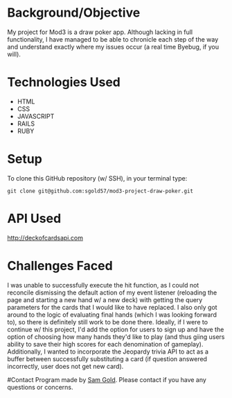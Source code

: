 # Background/Objective
My project for Mod3 is a draw poker app. Although lacking in full functionality, I have managed to be able to chronicle each step of the way and understand exactly where my issues occur (a real time Byebug, if you will).

# Technologies Used
- HTML
- CSS
- JAVASCRIPT
- RAILS
- RUBY


# Setup
To clone this GitHub repository (w/ SSH), in your terminal type:
```
git clone git@github.com:sgold57/mod3-project-draw-poker.git
```

# API Used
http://deckofcardsapi.com

# Challenges Faced
I was unable to successfully execute the hit function, as I could not reconcile dismissing the default action of my event listener (reloading the page and starting a new hand w/ a new deck) with getting the query parameters for the cards that I would like to have replaced. I also only got around to the logic of evaluating final hands (which I was looking forward to), so there is definitely still work to be done there.
Ideally, if I were to continue w/ this project, I'd add the option for users to sign up and have the option of choosing how many hands they'd like to play (and thus giing users ability to save their high scores for each denomination of gameplay).
Additionally, I wanted to incorporate the Jeopardy trivia API to act as a buffer between successfully substituting a card (if question answered incorrectly, user does not get new card). 

#Contact
Program made by [Sam Gold](https://github.com/sgold57). Please contact if you have any questions or concerns.
